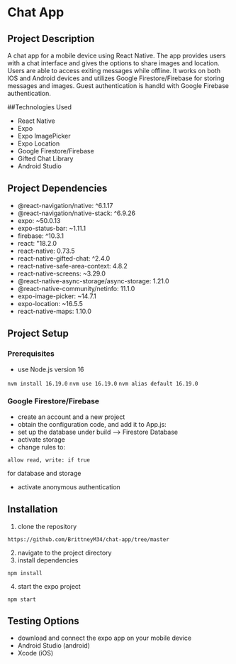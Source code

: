 # Chat App

## Project Description
A chat app for a mobile device using React Native. The app provides users with a chat interface and gives the options to share images and location. Users are able to access exiting messages while offline. It works on both IOS and Android devices and utilizes Google Firestore/Firebase for storing messages and images. Guest authentication is handld with Google Firebase authentication.

##Technologies Used

* React Native
* Expo
* Expo ImagePicker
* Expo Location
* Google Firestore/Firebase
* Gifted Chat Library
* Android Studio

## Project Dependencies

* @react-navigation/native: ^6.1.17
* @react-navigation/native-stack: ^6.9.26
* expo: ~50.0.13
* expo-status-bar: ~1.11.1
* firebase: ^10.3.1
* react: "18.2.0
* react-native: 0.73.5
* react-native-gifted-chat: ^2.4.0
* react-native-safe-area-context: 4.8.2
* react-native-screens: ~3.29.0
* @react-native-async-storage/async-storage: 1.21.0
* @react-native-community/netinfo: 11.1.0
* expo-image-picker: ~14.7.1
* expo-location: ~16.5.5
* react-native-maps: 1.10.0

## Project Setup

### Prerequisites

* use Node.js version 16

`nvm install 16.19.0`
`nvm use 16.19.0`
`nvm alias default 16.19.0`

### Google Firestore/Firebase

* create an account and a new project
* obtain the configuration code, and add it to App.js:
* set up the database under build --> Firestore Database
* activate storage
* change rules to: 

`allow read, write: if true`

for database and storage

* activate anonymous authentication

## Installation

1. clone the repository 

`https://github.com/BrittneyM34/chat-app/tree/master`

2. navigate to the project directory
3. install dependencies

`npm install`

4. start the expo project

`npm start`

## Testing Options

* download and connect the expo app on your mobile device
* Android Studio (android)
* Xcode (iOS)
